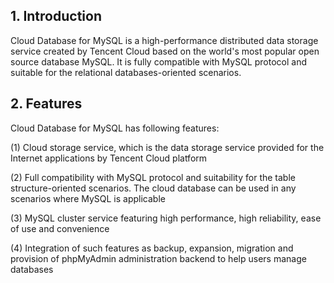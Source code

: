 ## 1. Introduction
Cloud Database for MySQL is a high-performance distributed data storage service created by Tencent Cloud based on the world's most popular open source database MySQL. It is fully compatible with MySQL protocol and suitable for the relational databases-oriented scenarios.

## 2. Features
Cloud Database for MySQL has following features:

(1) Cloud storage service, which is the data storage service provided for the Internet applications by Tencent Cloud platform

(2) Full compatibility with MySQL protocol and suitability for the table structure-oriented scenarios. The cloud database can be used in any scenarios where MySQL is applicable

(3) MySQL cluster service featuring high performance, high reliability, ease of use and convenience

(4) Integration of such features as backup, expansion, migration and provision of phpMyAdmin administration backend to help users manage databases


